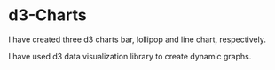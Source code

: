 # d3-Charts 
I have created three d3 charts bar, lollipop and line chart, respectively.

I have used d3 data visualization library to create dynamic graphs. 
